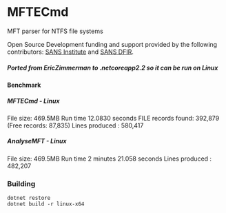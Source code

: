 # MFTECmd

MFT parser for NTFS file systems

Open Source Development funding and support provided by the following contributors: [SANS Institute](http://sans.org/) and [SANS DFIR](http://dfir.sans.org/).

##### Ported from EricZimmerman to .netcoreapp2.2 so it can be run on Linux 

#### Benchmark
##### MFTECmd - Linux 
File size: 469.5MB
Run time 12.0830 seconds
FILE records found: 392,879 (Free records: 87,835) 
Lines produced : 580,417

##### AnalyseMFT - Linux 
File size: 469.5MB
Run time 2 minutes 21.058 seconds
Lines produced : 482,207

### Building
```
dotnet restore
dotnet build -r linux-x64
```
